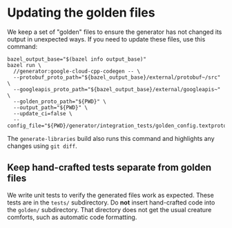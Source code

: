 # Updating the golden files

We keep a set of "golden" files to ensure the generator has not changed its
output in unexpected ways. If you need to update these files, use this command:

```shell
bazel_output_base="$(bazel info output_base)"
bazel run \
  //generator:google-cloud-cpp-codegen -- \
  --protobuf_proto_path="${bazel_output_base}/external/protobuf~/src" \
  --googleapis_proto_path="${bazel_output_base}/external/googleapis~" \
  --golden_proto_path="${PWD}" \
  --output_path="${PWD}" \
  --update_ci=false \
  --config_file="${PWD}/generator/integration_tests/golden_config.textproto"
```

The `generate-libraries` build also runs this command and highlights any changes
using `git diff`.

## Keep hand-crafted tests separate from golden files

We write unit tests to verify the generated files work as expected. These tests
are in the `tests/` subdirectory. Do **not** insert hand-crafted code into the
`golden/` subdirectory. That directory does not get the usual creature comforts,
such as automatic code formatting.
